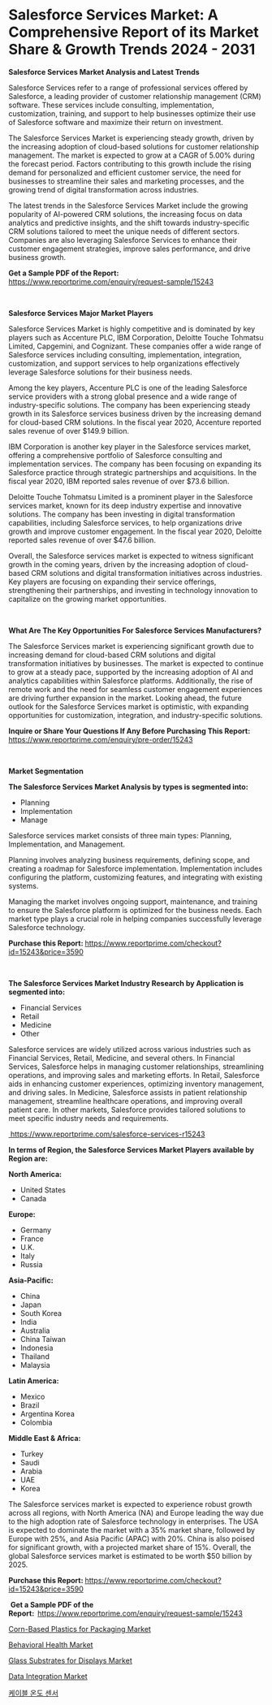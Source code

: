 <p><h1>Salesforce Services Market: A Comprehensive Report of its Market Share & Growth Trends 2024 - 2031</h1></p><p><strong>Salesforce Services Market Analysis and Latest Trends</strong></p>
<p><p>Salesforce Services refer to a range of professional services offered by Salesforce, a leading provider of customer relationship management (CRM) software. These services include consulting, implementation, customization, training, and support to help businesses optimize their use of Salesforce software and maximize their return on investment.</p><p>The Salesforce Services Market is experiencing steady growth, driven by the increasing adoption of cloud-based solutions for customer relationship management. The market is expected to grow at a CAGR of 5.00% during the forecast period. Factors contributing to this growth include the rising demand for personalized and efficient customer service, the need for businesses to streamline their sales and marketing processes, and the growing trend of digital transformation across industries.</p><p>The latest trends in the Salesforce Services Market include the growing popularity of AI-powered CRM solutions, the increasing focus on data analytics and predictive insights, and the shift towards industry-specific CRM solutions tailored to meet the unique needs of different sectors. Companies are also leveraging Salesforce Services to enhance their customer engagement strategies, improve sales performance, and drive business growth.</p></p>
<p><strong>Get a Sample PDF of the Report:&nbsp;</strong> <a href="https://www.reportprime.com/enquiry/request-sample/15243">https://www.reportprime.com/enquiry/request-sample/15243</a></p>
<p>&nbsp;</p>
<p><strong>Salesforce Services Major Market Players</strong></p>
<p><p>Salesforce Services Market is highly competitive and is dominated by key players such as Accenture PLC, IBM Corporation, Deloitte Touche Tohmatsu Limited, Capgemini, and Cognizant. These companies offer a wide range of Salesforce services including consulting, implementation, integration, customization, and support services to help organizations effectively leverage Salesforce solutions for their business needs.</p><p>Among the key players, Accenture PLC is one of the leading Salesforce service providers with a strong global presence and a wide range of industry-specific solutions. The company has been experiencing steady growth in its Salesforce services business driven by the increasing demand for cloud-based CRM solutions. In the fiscal year 2020, Accenture reported sales revenue of over $149.9 billion.</p><p>IBM Corporation is another key player in the Salesforce services market, offering a comprehensive portfolio of Salesforce consulting and implementation services. The company has been focusing on expanding its Salesforce practice through strategic partnerships and acquisitions. In the fiscal year 2020, IBM reported sales revenue of over $73.6 billion.</p><p>Deloitte Touche Tohmatsu Limited is a prominent player in the Salesforce services market, known for its deep industry expertise and innovative solutions. The company has been investing in digital transformation capabilities, including Salesforce services, to help organizations drive growth and improve customer engagement. In the fiscal year 2020, Deloitte reported sales revenue of over $47.6 billion.</p><p>Overall, the Salesforce services market is expected to witness significant growth in the coming years, driven by the increasing adoption of cloud-based CRM solutions and digital transformation initiatives across industries. Key players are focusing on expanding their service offerings, strengthening their partnerships, and investing in technology innovation to capitalize on the growing market opportunities.</p></p>
<p>&nbsp;</p>
<p><strong>What Are The Key Opportunities For Salesforce Services Manufacturers?</strong></p>
<p><p>The Salesforce Services market is experiencing significant growth due to increasing demand for cloud-based CRM solutions and digital transformation initiatives by businesses. The market is expected to continue to grow at a steady pace, supported by the increasing adoption of AI and analytics capabilities within Salesforce platforms. Additionally, the rise of remote work and the need for seamless customer engagement experiences are driving further expansion in the market. Looking ahead, the future outlook for the Salesforce Services market is optimistic, with expanding opportunities for customization, integration, and industry-specific solutions.</p></p>
<p><strong>Inquire or Share Your Questions If Any Before Purchasing This Report:</strong> <a href="https://www.reportprime.com/enquiry/pre-order/15243">https://www.reportprime.com/enquiry/pre-order/15243</a></p>
<p>&nbsp;</p>
<p><strong>Market Segmentation</strong></p>
<p><strong>The Salesforce Services Market Analysis by types is segmented into:</strong></p>
<p><ul><li>Planning</li><li>Implementation</li><li>Manage</li></ul></p>
<p><p>Salesforce services market consists of three main types: Planning, Implementation, and Management. </p><p>Planning involves analyzing business requirements, defining scope, and creating a roadmap for Salesforce implementation. Implementation includes configuring the platform, customizing features, and integrating with existing systems. </p><p>Managing the market involves ongoing support, maintenance, and training to ensure the Salesforce platform is optimized for the business needs. Each market type plays a crucial role in helping companies successfully leverage Salesforce technology.</p></p>
<p><strong>Purchase this Report:&nbsp;</strong><a href="https://www.reportprime.com/checkout?id=15243&price=3590">https://www.reportprime.com/checkout?id=15243&price=3590</a></p>
<p>&nbsp;</p>
<p><strong>The Salesforce Services Market Industry Research by Application is segmented into:</strong></p>
<p><ul><li>Financial Services</li><li>Retail</li><li>Medicine</li><li>Other</li></ul></p>
<p><p>Salesforce services are widely utilized across various industries such as Financial Services, Retail, Medicine, and several others. In Financial Services, Salesforce helps in managing customer relationships, streamlining operations, and improving sales and marketing efforts. In Retail, Salesforce aids in enhancing customer experiences, optimizing inventory management, and driving sales. In Medicine, Salesforce assists in patient relationship management, streamline healthcare operations, and improving overall patient care. In other markets, Salesforce provides tailored solutions to meet specific industry needs and requirements.</p></p>
<p><a href="https://www.reportprime.com/salesforce-services-r15243">&nbsp;https://www.reportprime.com/salesforce-services-r15243</a></p>
<p><strong>In terms of Region, the Salesforce Services Market Players available by Region are:</strong></p>
<p>
    <p> <strong> North America: </strong>
        <ul>
            <li>United States</li>
            <li>Canada</li>
        </ul>
        </p> 
    <p> <strong> Europe: </strong>
        <ul>
            <li>Germany</li>
            <li>France</li>
            <li>U.K.</li>
            <li>Italy</li>
            <li>Russia</li>
        </ul>
        </p> 
    <p> <strong> Asia-Pacific: </strong>
        <ul>
            <li>China</li>
            <li>Japan</li>
            <li>South Korea</li>
            <li>India</li>
            <li>Australia</li>
            <li>China Taiwan</li>
            <li>Indonesia</li>
            <li>Thailand</li>
            <li>Malaysia</li>
        </ul>
        </p> 
    <p> <strong> Latin America: </strong>
        <ul>
            <li>Mexico</li>
            <li>Brazil</li>
            <li>Argentina Korea</li>
            <li>Colombia</li>
        </ul>
        </p> 
    <p> <strong> Middle East & Africa: </strong>
        <ul>
            <li>Turkey</li>
            <li>Saudi</li>
            <li>Arabia</li>
            <li>UAE</li>
            <li>Korea</li>
        </ul>
    </p>
    </p>
<p><p>The Salesforce services market is expected to experience robust growth across all regions, with North America (NA) and Europe leading the way due to the high adoption rate of Salesforce technology in enterprises. The USA is expected to dominate the market with a 35% market share, followed by Europe with 25%, and Asia Pacific (APAC) with 20%. China is also poised for significant growth, with a projected market share of 15%. Overall, the global Salesforce services market is estimated to be worth $50 billion by 2025.</p></p>
<p><strong>Purchase this Report: </strong><a href="https://www.reportprime.com/checkout?id=15243&price=3590">https://www.reportprime.com/checkout?id=15243&price=3590</a></p>
<p>&nbsp;<strong>Get a Sample PDF of the Report:&nbsp;&nbsp;</strong><a href="https://www.reportprime.com/enquiry/request-sample/15243">https://www.reportprime.com/enquiry/request-sample/15243</a></p>
<p><strong></strong></p>
<p><p><a href="https://medium.com/@keith.sutherland8067/global-corn-based-plastics-for-packaging-industry-research-report-competitive-landscape-market-687719aef609">Corn-Based Plastics for Packaging Market</a></p><p><a href="https://github.com/almainyongb/Market-Research-Report-List-1/blob/main/behavioral-health-market.md">Behavioral Health Market</a></p><p><a href="https://medium.com/@ryan.wilson8778/global-glass-substrates-for-displays-market-size-share-analysis-by-product-type-by-d64157477693">Glass Substrates for Displays Market</a></p><p><a href="https://github.com/claudianurdin/Market-Research-Report-List-1/blob/main/data-integration-market.md">Data Integration Market</a></p><p><a href="https://github.com/wallacBahrtyinger567686/Market-Research-Report-List-2/blob/main/2339622122939.md">케이블 온도 센서</a></p></p>